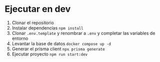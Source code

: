 # Ejecutar en dev

1. Clonar el repositorio
2. Instalar dependencias ```npm install```
3. Clonar `.env.template` y renombrar a `.env` y completar las variables de entorno
4. Levantar la base de datos `docker compose up -d`
5. Generar el prisma client `npx prisma generate`
6. Ejecutar proyecto `npm run start:dev`